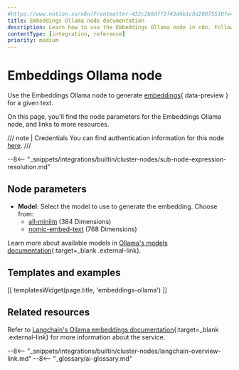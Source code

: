 ```yaml
---
#https://www.notion.so/n8n/Frontmatter-432c2b8dff1f43d4b1c8d20075510fe4
title: Embeddings Ollama node documentation
description: Learn how to use the Embeddings Ollama node in n8n. Follow technical documentation to integrate Embeddings Ollama node into your workflows.
contentType: [integration, reference]
priority: medium
---
```


# Embeddings Ollama node

Use the Embeddings Ollama node to generate [embeddings](/glossary/#ai-embedding){ data-preview } for a given text.

On this page, you'll find the node parameters for the Embeddings Ollama node, and links to more resources.

/// note | Credentials
You can find authentication information for this node [here](/integrations/builtin/credentials/ollama.md).
///

--8<-- "_snippets/integrations/builtin/cluster-nodes/sub-node-expression-resolution.md"

## Node parameters

* **Model**: Select the model to use to generate the embedding. Choose from:
    * [all-minilm](https://ollama.com/library/all-minilm) (384 Dimensions)
    * [nomic-embed-text](https://ollama.com/library/nomic-embed-text) (768 Dimensions)

Learn more about available models in [Ollama's models documentation](https://ollama.ai/library){:target=_blank .external-link}.

## Templates and examples

<!-- see https://www.notion.so/n8n/Pull-in-templates-for-the-integrations-pages-37c716837b804d30a33b47475f6e3780 -->
[[ templatesWidget(page.title, 'embeddings-ollama') ]]

## Related resources

Refer to [Langchain's Ollama embeddings documentation](https://js.langchain.com/docs/integrations/text_embedding/ollama/){:target=_blank .external-link} for more information about the service.

--8<-- "_snippets/integrations/builtin/cluster-nodes/langchain-overview-link.md"
--8<-- "_glossary/ai-glossary.md"
